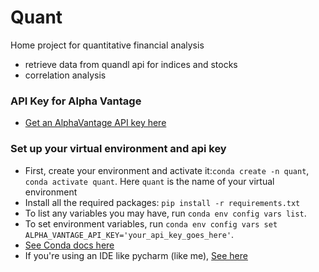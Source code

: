 # Quant

Home project for quantitative financial analysis
- retrieve data from quandl api for indices and stocks
- correlation analysis

### API Key for Alpha Vantage
- [Get an AlphaVantage API key here](https://www.alphavantage.co/)

### Set up your virtual environment and api key
- First, create your environment and activate it:`conda create -n quant`, `conda activate quant`. Here `quant` is the name of your virtual environment
- Install all the required packages: `pip install -r requirements.txt`
- To list any variables you may have, run `conda env config vars list`.
- To set environment variables, run `conda env config vars set ALPHA_VANTAGE_API_KEY='your_api_key_goes_here'`.
- [See Conda docs here](https://conda.io/projects/conda/en/latest/user-guide/tasks/manage-environments.html#setting-environment-variables)
- If you're using an IDE like pycharm (like me), [See here](https://stackoverflow.com/questions/42708389/how-to-set-environment-variables-in-pycharm)
